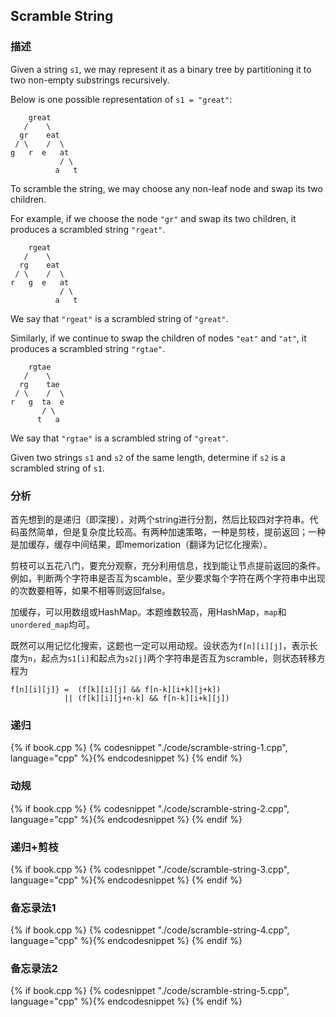 ## Scramble String


### 描述

Given a string `s1`, we may represent it as a binary tree by partitioning it to two non-empty substrings recursively.

Below is one possible representation of `s1 = "great"`:

```
    great
   /    \
  gr    eat
 / \    /  \
g   r  e   at
           / \
          a   t
```

To scramble the string, we may choose any non-leaf node and swap its two children.

For example, if we choose the node `"gr"` and swap its two children, it produces a scrambled string `"rgeat"`.

```
    rgeat
   /    \
  rg    eat
 / \    /  \
r   g  e   at
           / \
          a   t
```

We say that `"rgeat"` is a scrambled string of `"great"`.

Similarly, if we continue to swap the children of nodes `"eat"` and `"at"`, it produces a scrambled string `"rgtae"`.

```
    rgtae
   /    \
  rg    tae
 / \    /  \
r   g  ta  e
       / \
      t   a
```

We say that `"rgtae"` is a scrambled string of `"great"`.

Given two strings `s1` and `s2` of the same length, determine if `s2` is a scrambled string of `s1`.


### 分析

首先想到的是递归（即深搜），对两个string进行分割，然后比较四对字符串。代码虽然简单，但是复杂度比较高。有两种加速策略，一种是剪枝，提前返回；一种是加缓存，缓存中间结果，即memorization（翻译为记忆化搜索）。

剪枝可以五花八门，要充分观察，充分利用信息，找到能让节点提前返回的条件。例如，判断两个字符串是否互为scamble，至少要求每个字符在两个字符串中出现的次数要相等，如果不相等则返回false。

加缓存，可以用数组或HashMap。本题维数较高，用HashMap，`map`和`unordered_map`均可。

既然可以用记忆化搜索，这题也一定可以用动规。设状态为`f[n][i][j]`，表示长度为`n`，起点为`s1[i]`和起点为`s2[j]`两个字符串是否互为scramble，则状态转移方程为

```
f[n][i][j]} =  (f[k][i][j] && f[n-k][i+k][j+k]) 
            || (f[k][i][j+n-k] && f[n-k][i+k][j])
```


### 递归

{% if book.cpp %}
  {% codesnippet "./code/scramble-string-1.cpp", language="cpp" %}{% endcodesnippet %}
{% endif %}


### 动规

{% if book.cpp %}
  {% codesnippet "./code/scramble-string-2.cpp", language="cpp" %}{% endcodesnippet %}
{% endif %}


### 递归+剪枝

{% if book.cpp %}
  {% codesnippet "./code/scramble-string-3.cpp", language="cpp" %}{% endcodesnippet %}
{% endif %}


### 备忘录法1

{% if book.cpp %}
  {% codesnippet "./code/scramble-string-4.cpp", language="cpp" %}{% endcodesnippet %}
{% endif %}


### 备忘录法2

{% if book.cpp %}
  {% codesnippet "./code/scramble-string-5.cpp", language="cpp" %}{% endcodesnippet %}
{% endif %}
